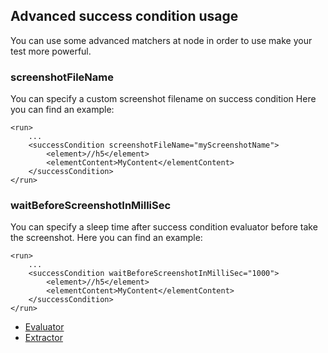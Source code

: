 ## Advanced success condition usage
You can use some advanced matchers at <successCondition> node in order to use make your test more powerful.

### screenshotFileName
You can specify a custom screenshot filename on success condition
Here you can find an example:

	<run>
		...
		<successCondition screenshotFileName="myScreenshotName">
			<element>//h5</element>
			<elementContent>MyContent</elementContent>
		</successCondition>
	</run>

### waitBeforeScreenshotInMilliSec
You can specify a sleep time after success condition evaluator before take the screenshot.
Here you can find an example:

	<run>
		...
		<successCondition waitBeforeScreenshotInMilliSec="1000">
			<element>//h5</element>
			<elementContent>MyContent</elementContent>
		</successCondition>
	</run>

* [Evaluator](evaluator.md)
* [Extractor](extractor.md)